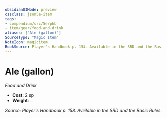 ```yaml
---
obsidianUIMode: preview
cssclass: json5e-item
tags:
- compendium/src/5e/phb
- item/gear/food-and-drink
aliases: ["Ale (gallon)"]
SourceType: "Magic Item"
NoteIcon: magicitem
BookSource: Player's Handbook p. 158. Available in the SRD and the Basic Rules.
---
```

# Ale (gallon)
*Food and Drink*  

- **Cost**: 2 sp
- **Weight**: ⏤

*Source: Player's Handbook p. 158. Available in the SRD and the Basic Rules.*